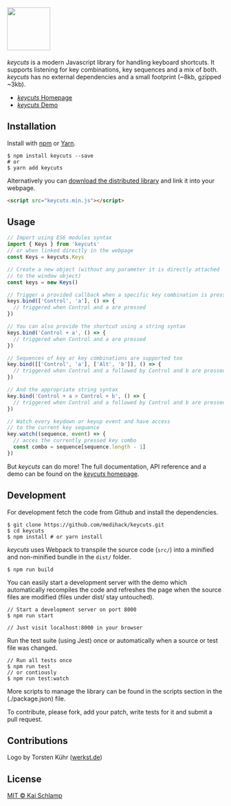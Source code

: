 # <img src="https://cdn.rawgit.com/medihack/keycuts/master/src/keycuts_logo_full.svg" height="100"></img>

_keycuts_ is a modern Javascript library for handling keyboard shortcuts. It supports listening for key combinations, key sequences and a mix of both. _keycuts_ has no external dependencies and a small footprint (~8kb, gzipped ~3kb).

* [_keycuts_ Homepage](https://medihack.github.io/keycuts/)
* [_keycuts_ Demo](https://medihack.github.io/keycuts/demo/)

## Installation

Install with [npm](https://www.npmjs.com/) or [Yarn](https://yarnpkg.com).

```shell
$ npm install keycuts --save
# or
$ yarn add keycuts
```

Alternatively you can [download the distributed library](https://unpkg.com/keycuts/dist/keycuts.min.js) and link it into your webpage.

```html
<script src="keycuts.min.js"></script>
```

## Usage

```js
// Import using ES6 modules syntax
import { Keys } from 'keycuts'
// or when linked directly in the webpage
const Keys = keycuts.Keys

// Create a new object (without any parameter it is directly attached
// to the window object)
const keys = new Keys()

// Trigger a provided callback when a specific key combination is pressed
keys.bind(['Control', 'a'], () => {
  // triggered when Control and a are pressed
})

// You can also provide the shortcut using a string syntax
keys.bind('Control + a', () => {
  // triggered when Control and a are pressed
})

// Sequences of key or key combinations are supported too
key.bind([['Control', 'a'], ['Alt', 'b']], () => {
  // triggered when Control and a followed by Control and b are pressed
})

// And the appropriate string syntax
key.bind('Control + a > Control + b', () => {
  // triggered when Control and a followed by Control and b are pressed
})

// Watch every keydown or keyup event and have access
// to the current key sequence
key.watch((sequence, event) => {
  // acces the currently pressed key combo
  const combo = sequence[sequence.length - 1]
})
```

But _keycuts_ can do more! The full documentation, API reference and a demo can be found on the [_keycuts_ homepage](https://medihack.github.io/keycuts).

## Development

For development fetch the code from Github and install the dependencies.

```shell
$ git clone https://github.com/medihack/keycuts.git
$ cd keycuts
$ npm install # or yarn install
```

_keycuts_ uses Webpack to transpile the source code (`src/`) into a minified and non-minified bundle in the `dist/` folder.

```shell
$ npm run build
```

You can easily start a development server with the demo which automatically recompiles the code and refreshes the page when the source files are modified (files under dist/ stay untouched).

```shell
// Start a development server on port 8000
$ npm run start

// Just visit localhost:8000 in your browser
```

Run the test suite (using Jest) once or automatically when a source or test file was changed.

```shell
// Run all tests once
$ npm run test
// or contiously
$ npm run test:watch
```

More scripts to manage the library can be found in the scripts section in the (./package.json) file.

To contribute, please fork, add your patch, write tests for it and submit a pull request.

## Contributions

Logo by Torsten Kühr ([werkst.de](http://werkst.de))

## License

[MIT © Kai Schlamp](./LICENSE)
